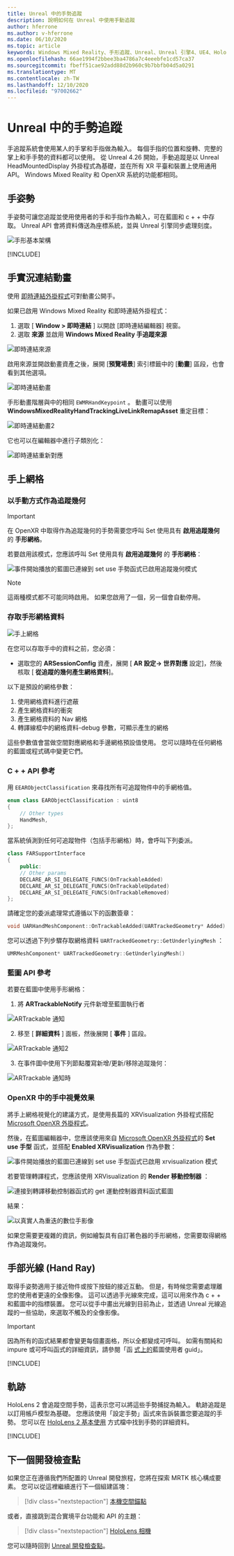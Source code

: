 ```yaml
---
title: Unreal 中的手勢追蹤
description: 說明如何在 Unreal 中使用手動追蹤
author: hferrone
ms.author: v-hferrone
ms.date: 06/10/2020
ms.topic: article
keywords: Windows Mixed Reality、手形追蹤、Unreal、Unreal 引擎4、UE4、HoloLens、HoloLens 2、混合現實、開發、功能、檔、指南、全像投影、遊戲開發、混合現實耳機、windows Mixed Reality 耳機、虛擬實境耳機
ms.openlocfilehash: 66ae1994f2bbee3ba4786a7c4eeebfe1cd57ca37
ms.sourcegitcommit: fbeff51cae92add88d2b960c9b7bbfb04d5a0291
ms.translationtype: MT
ms.contentlocale: zh-TW
ms.lasthandoff: 12/10/2020
ms.locfileid: "97002662"
---
```

# <a name="hand-tracking-in-unreal"></a>Unreal 中的手勢追蹤

手追蹤系統會使用某人的手掌和手指做為輸入。 每個手指的位置和旋轉、完整的掌上和手手勢的資料都可以使用。 從 Unreal 4.26 開始，手動追蹤是以 Unreal HeadMountedDisplay 外掛程式為基礎，並在所有 XR 平臺和裝置上使用通用 API。 Windows Mixed Reality 和 OpenXR 系統的功能都相同。

## <a name="hand-pose"></a>手姿勢

手姿勢可讓您追蹤並使用使用者的手和手指作為輸入，可在藍圖和 c + + 中存取。 Unreal API 會將資料傳送為座標系統，並與 Unreal 引擎同步處理刻度。

![手形基本架構](../native/images/hand-skeleton.png)

[!INCLUDE[](includes/tabs-tracking-hand-pose.md)]

## <a name="hand-live-link-animation"></a>手實況連結動畫

使用 [即時連結外掛程式](https://docs.unrealengine.com/Engine/Animation/LiveLinkPlugin/index.html)可對動畫公開手。

如果已啟用 Windows Mixed Reality 和即時連結外掛程式：
1. 選取 [ **Window > 即時連結** ] 以開啟 [即時連結編輯器] 視窗。
2. 選取 **來源** 並啟用 **Windows Mixed Reality 手追蹤來源**

![即時連結來源](images/unreal/live-link-source.png)

啟用來源並開啟動畫資產之後，展開 [**預覽場景**] 索引標籤中的 [**動畫**] 區段，也會看到其他選項。

![即時連結動畫](images/unreal/live-link-animation.png)

手形動畫階層與中的相同 `EWMRHandKeypoint` 。 動畫可以使用 **WindowsMixedRealityHandTrackingLiveLinkRemapAsset** 重定目標：

![即時連結動畫2](images/unreal/live-link-animation2.png)

它也可以在編輯器中進行子類別化：

![即時連結重新對應](images/unreal/live-link-remap.png)

## <a name="hand-mesh"></a>手上網格

### <a name="hand-mesh-as-a-tracked-geometry"></a>以手動方式作為追蹤幾何

> [!IMPORTANT]
> 在 OpenXR 中取得作為追蹤幾何的手勢需要您呼叫 Set 使用具有 **啟用追蹤幾何** 的 **手形網格**。

若要啟用該模式，您應該呼叫 Set 使用具有 **啟用追蹤幾何** 的 **手形網格**：

![事件開始播放的藍圖已連線到 set use 手勢函式已啟用追蹤幾何模式](images/unreal-hand-tracking-img-08.png)

> [!NOTE]
> 這兩種模式都不可能同時啟用。 如果您啟用了一個，另一個會自動停用。

### <a name="accessing-hand-mesh-data"></a>存取手形網格資料

![手上網格](images/unreal/hand-mesh.png)

在您可以存取手中的資料之前，您必須：
- 選取您的 **ARSessionConfig** 資產，展開 [ **AR 設定-> 世界對應** 設定]，然後核取 [ **從追蹤的幾何產生網格資料**]。

以下是預設的網格參數：

1.  使用網格資料進行遮蔽
2.  產生網格資料的衝突
3.  產生網格資料的 Nav 網格
4.  轉譯線框中的網格資料-debug 參數，可顯示產生的網格

這些參數值會當做空間對應網格和手邊網格預設值使用。 您可以隨時在任何網格的藍圖或程式碼中變更它們。

### <a name="c-api-reference"></a>C + + API 參考
用 `EEARObjectClassification` 來尋找所有可追蹤物件中的手網格值。
```cpp
enum class EARObjectClassification : uint8
{
    // Other types
    HandMesh,
};
```

當系統偵測到任何可追蹤物件（包括手形網格）時，會呼叫下列委派。

```cpp
class FARSupportInterface
{
    public:
    // Other params
    DECLARE_AR_SI_DELEGATE_FUNCS(OnTrackableAdded)
    DECLARE_AR_SI_DELEGATE_FUNCS(OnTrackableUpdated)
    DECLARE_AR_SI_DELEGATE_FUNCS(OnTrackableRemoved)
};
```

請確定您的委派處理常式遵循以下的函數簽章：

```cpp
void UARHandMeshComponent::OnTrackableAdded(UARTrackedGeometry* Added)
```

您可以透過下列步驟存取網格資料  `UARTrackedGeometry::GetUnderlyingMesh` ：

```cpp
UMRMeshComponent* UARTrackedGeometry::GetUnderlyingMesh()
```

### <a name="blueprint-api-reference"></a>藍圖 API 參考

若要在藍圖中使用手形網格：
1. 將 **ARTrackableNotify** 元件新增至藍圖執行者

![ARTrackable 通知](images/unreal/ar-trackable-notify.png)

2. 移至 [ **詳細資料** ] 面板，然後展開 [ **事件** ] 區段。

![ARTrackable 通知2](images/unreal/ar-trackable-notify2.png)

3. 在事件圖中使用下列節點覆寫新增/更新/移除追蹤幾何：

![ARTrackable 通知時](images/unreal/on-artrackable-notify.png)

### <a name="hand-mesh-visualization-in-openxr"></a>OpenXR 中的手中視覺效果

將手上網格視覺化的建議方式，是使用長篇的 XRVisualization 外掛程式搭配 [Microsoft OpenXR 外掛程式](https://github.com/microsoft/Microsoft-OpenXR-Unreal)。 

然後，在藍圖編輯器中，您應該使用來自 [Microsoft OpenXR 外掛程式](https://github.com/microsoft/Microsoft-OpenXR-Unreal)的 **Set use 手型** 函式，並搭配 **Enabled XRVisualization** 作為參數：

![事件開始播放的藍圖已連線到 set use 手型函式已啟用 xrvisualization 模式](images/unreal-hand-tracking-img-05.png)

若要管理轉譯程式，您應該使用 XRVisualization 的 **Render 移動控制器** ：

![連接到轉譯移動控制器函式的 get 運動控制器資料函式藍圖](images/unreal-hand-tracking-img-06.png)

結果：

![以真實人為重迭的數位手影像](images/unreal-hand-tracking-img-07.png) 

如果您需要更複雜的資訊，例如繪製具有自訂著色器的手形網格，您需要取得網格作為追蹤幾何。 

## <a name="hand-rays"></a>手部光線 (Hand Ray)

取得手姿勢適用于接近物件或按下按鈕的接近互動。 但是，有時候您需要處理離您的使用者更遠的全像影像。 這可以透過手光線來完成，這可以用來作為 c + + 和藍圖中的指標裝置。 您可以從手中畫出光線到目前為止，並透過 Unreal 光線追蹤的一些協助，來選取不觸及的全像影像。 

> [!IMPORTANT]
> 因為所有的函式結果都會變更每個畫面格，所以全都變成可呼叫。 如需有關純和 impure 或可呼叫函式的詳細資訊，請參閱「函 [式上的](https://docs.unrealengine.com/Engine/Blueprints/UserGuide/Functions/index.html#purevs.impure)藍圖使用者 guid」。

[!INCLUDE[](includes/tabs-tracking-hand-ray.md)]

## <a name="gestures"></a>軌跡

HoloLens 2 會追蹤空間手勢，這表示您可以將這些手勢捕捉為輸入。 軌跡追蹤是以訂用帳戶模型為基礎。 您應該使用「設定手勢」函式來告訴裝置您要追蹤的手勢。 您可以在 [HoloLens 2 基本使用](https://docs.microsoft.com/hololens/hololens2-basic-usage) 方式檔中找到手勢的詳細資料。

[!INCLUDE[](includes/tabs-tracking-gestures.md)]

## <a name="next-development-checkpoint"></a>下一個開發檢查點

如果您正在遵循我們所配置的 Unreal 開發旅程，您將在探索 MRTK 核心構成要素。 您可以從這裡繼續進行下一個組建區塊：

> [!div class="nextstepaction"]
> [本機空間錨點](unreal-spatial-anchors.md)

或者，直接跳到混合實境平台功能和 API 的主題：

> [!div class="nextstepaction"]
> [HoloLens 相機](unreal-hololens-camera.md)

您可以隨時回到 [Unreal 開發檢查點](unreal-development-overview.md#2-core-building-blocks)。
